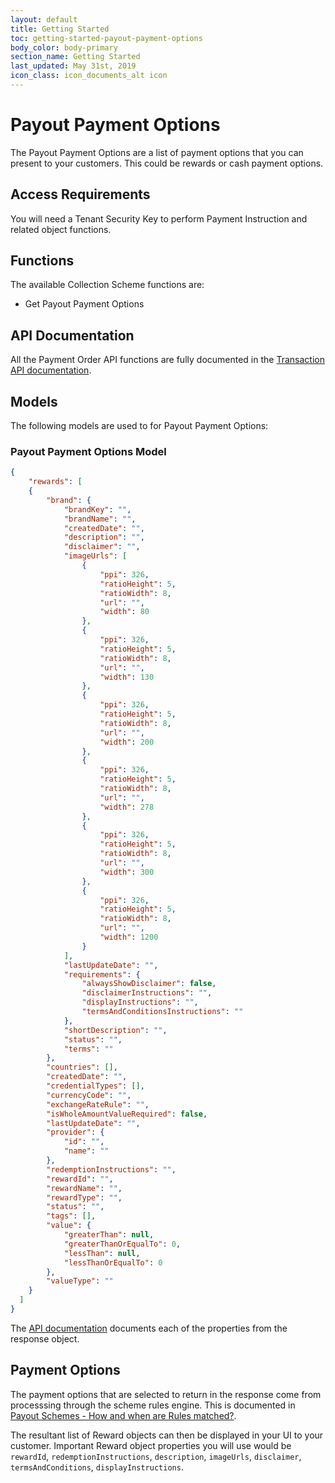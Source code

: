 ```yaml
---
layout: default
title: Getting Started
toc: getting-started-payout-payment-options
body_color: body-primary
section_name: Getting Started
last_updated: May 31st, 2019
icon_class: icon_documents_alt icon
---
```

# Payout Payment Options
The Payout Payment Options are a list of payment options that you can present to your customers. This could be rewards or cash payment options.

## Access Requirements
You will need a Tenant Security Key to perform Payment Instruction and related object functions.

## Functions
The available Collection Scheme functions are:

- Get Payout Payment Options

## API Documentation
All the Payment Order API functions are fully documented in the [Transaction API documentation](https://api-docs.imbursepayments.com/?version=latest#09f68806-2b90-433d-9f6d-684cfef1d890).

## Models
The following models are used to for Payout Payment Options:

### Payout Payment Options Model
```json
{
	"rewards": [
    {
	    "brand": {
	        "brandKey": "",
	        "brandName": "",
	        "createdDate": "",
	        "description": "",
	        "disclaimer": "",
	        "imageUrls": [
	            {
	                "ppi": 326,
	                "ratioHeight": 5,
	                "ratioWidth": 8,
	                "url": "",
	                "width": 80
	            },
	            {
	                "ppi": 326,
	                "ratioHeight": 5,
	                "ratioWidth": 8,
	                "url": "",
	                "width": 130
	            },
	            {
	                "ppi": 326,
	                "ratioHeight": 5,
	                "ratioWidth": 8,
	                "url": "",
	                "width": 200
	            },
	            {
	                "ppi": 326,
	                "ratioHeight": 5,
	                "ratioWidth": 8,
	                "url": "",
	                "width": 278
	            },
	            {
	                "ppi": 326,
	                "ratioHeight": 5,
	                "ratioWidth": 8,
	                "url": "",
	                "width": 300
	            },
	            {
	                "ppi": 326,
	                "ratioHeight": 5,
	                "ratioWidth": 8,
	                "url": "",
	                "width": 1200
	            }
	        ],
	        "lastUpdateDate": "",
	        "requirements": {
	            "alwaysShowDisclaimer": false,
	            "disclaimerInstructions": "",
	            "displayInstructions": "",
	            "termsAndConditionsInstructions": ""
	        },
	        "shortDescription": "",
	        "status": "",
	        "terms": ""
	    },
	    "countries": [],
	    "createdDate": "",
	    "credentialTypes": [],
	    "currencyCode": "",
	    "exchangeRateRule": "",
	    "isWholeAmountValueRequired": false,
	    "lastUpdateDate": "",
	    "provider": {
	        "id": "",
	        "name": ""
	    },
	    "redemptionInstructions": "",
	    "rewardId": "",
	    "rewardName": "",
	    "rewardType": "",
	    "status": "",
	    "tags": [],
	    "value": {
	        "greaterThan": null,
	        "greaterThanOrEqualTo": 0,
	        "lessThan": null,
	        "lessThanOrEqualTo": 0
	    },
	    "valueType": ""
    }
  ]
}
```

The [API documentation](#api-documentation) documents each of the properties from the response object.

## Payment Options
The payment options that are selected to return in the response come from processsing through the scheme rules engine. This is documented in [Payout Schemes - How and when are Rules matched?](/pages/getting-started/payout-schemes/#how-and-when-are-rules-matched).

The resultant list of Reward objects can then be displayed in your UI to your customer. Important Reward object properties you will use would be `rewardId`, `redemptionInstructions`, `description`, `imageUrls`, `disclaimer`, `termsAndConditions`, `displayInstructions`.